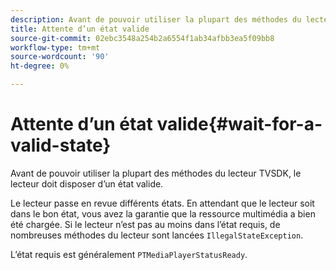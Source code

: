 ```yaml
---
description: Avant de pouvoir utiliser la plupart des méthodes du lecteur TVSDK, le lecteur doit disposer d’un état valide.
title: Attente d’un état valide
source-git-commit: 02ebc3548a254b2a6554f1ab34afbb3ea5f09bb8
workflow-type: tm+mt
source-wordcount: '90'
ht-degree: 0%

---
```


# Attente d’un état valide{#wait-for-a-valid-state}

Avant de pouvoir utiliser la plupart des méthodes du lecteur TVSDK, le lecteur doit disposer d’un état valide.

Le lecteur passe en revue différents états. En attendant que le lecteur soit dans le bon état, vous avez la garantie que la ressource multimédia a bien été chargée. Si le lecteur n’est pas au moins dans l’état requis, de nombreuses méthodes du lecteur sont lancées `IllegalStateException`.

L’état requis est généralement `PTMediaPlayerStatusReady`.
